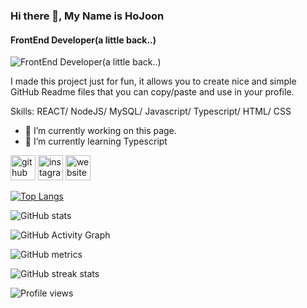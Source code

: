 ### Hi there 👋, My Name is HoJoon
#### FrontEnd Developer(a little back..)
![FrontEnd Developer(a little back..)](https://arturssmirnovs.github.io/github-profile-readme-generator/images/banner.png)

I made this project just for fun, it allows you to create nice and simple GitHub Readme files that you can copy/paste and use in your profile.

Skills: REACT/ NodeJS/ MySQL/ Javascript/ Typescript/ HTML/ CSS

- 🔭 I’m currently working on this page. 
- 🌱 I’m currently learning Typescript 


[<img src='https://cdn.jsdelivr.net/npm/simple-icons@3.0.1/icons/github.svg' alt='github' height='40'>](https://github.com/HOJOON07)  [<img src='https://cdn.jsdelivr.net/npm/simple-icons@3.0.1/icons/instagram.svg' alt='instagram' height='40'>](https://www.instagram.com/hzoxjcnv/)  [<img src='https://cdn.jsdelivr.net/npm/simple-icons@3.0.1/icons/icloud.svg' alt='website' height='40'>](https://velog.io/@ghwns1007)  

[![Top Langs](https://github-readme-stats.vercel.app/api/top-langs/?username=HOJOON07)](https://github.com/anuraghazra/github-readme-stats)

![GitHub stats](https://github-readme-stats.vercel.app/api?username=HOJOON07&show_icons=true)  

![GitHub Activity Graph](https://activity-graph.herokuapp.com/graph?username=HOJOON07)  

![GitHub metrics](https://metrics.lecoq.io/HOJOON07)  

![GitHub streak stats](https://streak-stats.demolab.com/?user=HOJOON07)  

![Profile views](https://gpvc.arturio.dev/HOJOON07)  

